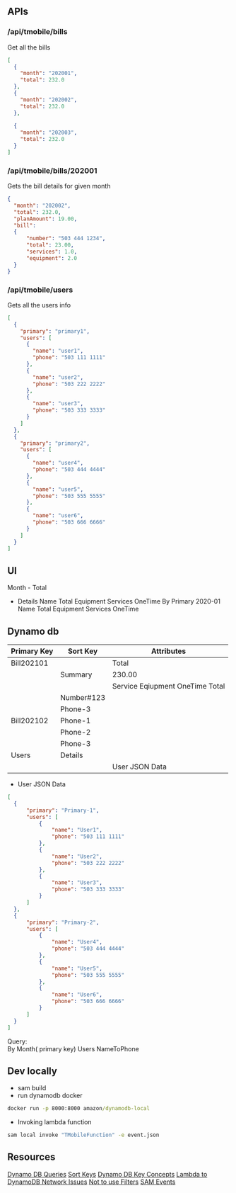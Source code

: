 ## APIs

### /api/tmobile/bills

Get all the bills

```json
[
  {
    "month": "202001",
    "total": 232.0
  },
  {
    "month": "202002",
    "total": 232.0
  },
  
  {
    "month": "202003",
    "total": 232.0
  }
]
```

### /api/tmobile/bills/202001

Gets the bill details for given month

```json
{
  "month": "202002",
  "total": 232.0,
  "planAmount": 19.00,
  "bill":
  {
      "number": "503 444 1234",
      "total": 23.00,
      "services": 1.0,
      "equipment": 2.0
  }
}
```

### /api/tmobile/users

Gets all the users info

```json
[
  {
    "primary": "primary1",
    "users": [
      {
        "name": "user1",
        "phone": "503 111 1111"
      },
      {
        "name": "user2",
        "phone": "503 222 2222"
      },
      {
        "name": "user3",
        "phone": "503 333 3333"
      }
    ]
  },
  {
    "primary": "primary2",
    "users": [
      {
        "name": "user4",
        "phone": "503 444 4444"
      },
      {
        "name": "user5",
        "phone": "503 555 5555"
      },
      {
        "name": "user6",
        "phone": "503 666 6666"
      }
    ]
  }
]
```
## UI
Month  - Total
   - Details
        Name   Total  Equipment   Services   OneTime
By Primary
   2020-01
        Name   Total  Equipment   Services   OneTime

## Dynamo db
|  Primary Key   |  Sort Key |     Attributes  |
|----------------|-----------  |-----------------|
|  Bill202101    |           |  Total
|                |  Summary  |  230.00
|                |           |    Service    Eqiupment    OneTime    Total  
|                |  Number#123  |
|                |  Phone-3  |
|  Bill202102    |  Phone-1  |
|                |  Phone-2  |
|                |  Phone-3  |
|  Users         |  Details  |   
|                |           | User JSON Data

* User JSON Data
```json
[
  {
      "primary": "Primary-1",
      "users": [
          {
              "name": "User1",
              "phone": "503 111 1111"
          },
          {
              "name": "User2",
              "phone": "503 222 2222"
          },
          {
              "name": "User3",
              "phone": "503 333 3333"
          }
      ]
  },
  {
      "primary": "Primary-2",
      "users": [
          {
              "name": "User4",
              "phone": "503 444 4444"
          },
          {
              "name": "User5",
              "phone": "503 555 5555"
          },
          {
              "name": "User6",
              "phone": "503 666 6666"
          }
      ]
  }
]
```

Query:  
    By Month( primary key)
    Users
    NameToPhone

## Dev locally
* sam build
* run dynamodb docker
```cmd
docker run -p 8000:8000 amazon/dynamodb-local
```
* Invoking lambda function
```cmd
sam local invoke "TMobileFunction" -e event.json
```


## Resources
[Dynamo DB Queries](https://www.fernandomc.com/posts/ten-examples-of-getting-data-from-dynamodb-with-python-and-boto3/)
[Sort Keys](https://aws.amazon.com/blogs/database/using-sort-keys-to-organize-data-in-amazon-dynamodb/#:~:text=Each%20item%20in%20a%20DynamoDB,be%20unique%20across%20the%20table.)
[Dynamo DB Key Concepts](https://www.dynamodbguide.com/key-concepts/)
[Lambda to DynamoDB Network Issues](https://stackoverflow.com/questions/48926260/connecting-aws-sam-local-with-dynamodb-in-docker)
[Not to use Filters](https://www.alexdebrie.com/posts/dynamodb-filter-expressions/)
[SAM Events](https://github.com/awslabs/serverless-application-model/blob/master/versions/2016-10-31.md#awsserverlessfunction)

